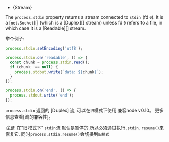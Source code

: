 
* {Stream}

The `process.stdin` property returns a stream connected to
`stdin` (fd `0`). It is a [`net.Socket`][] (which is a [Duplex][]
stream) unless fd `0` refers to a file, in which case it is
a [Readable][] stream.

举个例子:

```js
process.stdin.setEncoding('utf8');

process.stdin.on('readable', () => {
  const chunk = process.stdin.read();
  if (chunk !== null) {
    process.stdout.write(`data: ${chunk}`);
  }
});

process.stdin.on('end', () => {
  process.stdout.write('end');
});
```

`process.stdin` 返回的 [Duplex] 流, 可以在`旧`模式下使用,兼容node v0.10。
更多信息查看[流的兼容性]。

*注意*: 在"旧模式下" `stdin`流 默认是暂停的.所以必须通过执行`.stdin.resume()`来恢复它.
同时`process.stdin.resume()`会切换到`旧模式`
